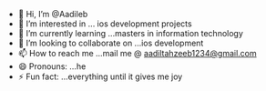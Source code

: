 - 👋 Hi, I’m @Aadileb
- 👀 I’m interested in ... ios development projects
- 🌱 I’m currently learning ...masters in information technology
- 💞️ I’m looking to collaborate on ...ios development
- 📫 How to reach me ...mail me @ aadiltahzeeb1234@gmail.com
- 😄 Pronouns: ...he
- ⚡ Fun fact: ...everything until it gives me joy

<!---
Aadileb/Aadileb is a ✨ special ✨ repository because its `README.md` (this file) appears on your GitHub profile.
You can click the Preview link to take a look at your changes.
--->
